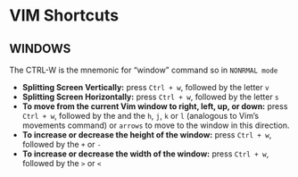 # VIM Shortcuts

## WINDOWS

The CTRL-W is the mnemonic for “window” command so in `NONRMAL mode`

- **Splitting Screen Vertically:** press `Ctrl + w`, followed by the letter `v`
- **Splitting Screen Horizontally:** press `Ctrl + w`, followed by the letter `s`
- **To move from the current Vim window to right, left, up, or down:** press `Ctrl + w`, followed by the and the `h`, `j`, `k` or `l` (analogous to Vim’s movements command) or `arrows` to move to the window in this direction.
- **To increase or decrease the height of the window:** press `Ctrl + w`, followed by the `+` or `-`
- **To increase or decrease the width of the window:** press `Ctrl + w`, followed by the `>` or `<`

